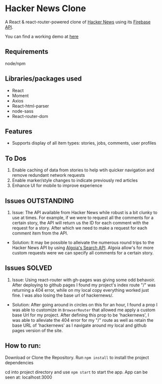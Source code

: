 # Hacker News Clone

A React & react-router-powered clone of [Hacker News](https://news.ycombinator.com/news) using its [Firebase API](https://github.com/HackerNews/API).

You can find a working demo at [here](https://ddd-37.github.io/hackernews)

## Requirements
node/npm

## Libraries/packages used
- React
- Moment
- Axios
- React-html-parser
- node-sass
- React-router-dom

## Features
- Supports display of all item types: stories, jobs, comments, user profiles

## To Dos
1. Enable caching of data from stories to help wtih quicker navigation and remove redundant network requests
2. Enable marker/style changes to indicate previously red articles
3. Enhance UI for mobile to improve experience

## Issues OUTSTANDING
1. Issue: The API available from Hacker News while robust is a bit clunky to use at times. For example, if we were to request all the comments for a certain story, the API will return us the ID for each comment with the request for a story.  After which we need to make a request for each comment item from the API.
- Solution: It may be possible to alleivate the numerous round trips to the Hacker News API by using [Algoia's Search API](https://hn.algolia.com/api). Algoia allow's for more custom requests were we can specify all comments for a certain story.

## Issues SOLVED
1. Issue: Using react-router with gh-pages was giving some odd behavoir.  After deploying to github pages I found my project's index route "/" was returning a 404 error, while on my local copy everything worked just fine. I was also losing the base url of hackernews/.
- Solution: After going around in circles on this for an hour, I found a prop I was able to customize in `BrowserRouter` that allowed me apply a custom base Url for my project.  After defining this prop to be 'hackernews', I was able to alleviate the 404 error for my "/" route as well as retain the base URL of 'hackernews' as I navigate around my local and github pages version of the site.


## How to run:
Download or Clone the Repository.
Run `npm install` to install the project dependencies 

cd into project directory and use `npm start` to start the app.
App can be seen at: localhost:3000
